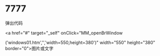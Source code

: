 # 7777
<Script Language="JavaScript"> 

　　 var timedate= new Date("October 1,2002"); 

　　 var times= "国庆节"; 

　　 var now = new Date(); 

　　 var date = timedate.getTime() - now.getTime(); 

　　 var time = Math.floor(date / (1000 * 60 * 60 * 24)); 

　　 if (time >= 0) 

　　 document.write( "现在离"+times+"还有: "+time +"天")

</Script>
<script language="JavaScript" type="text/JavaScript">

function MM_openBrWindow(theURL,winName,features) {window.open(theURL,winName,features);}

</script>

弹出代码

<a href="#" target="_self" onClick="MM_openBrWindow


('windows01.htm','','width=550,height=380')" width="550" height="380" border="0">图片或文字


</a>

